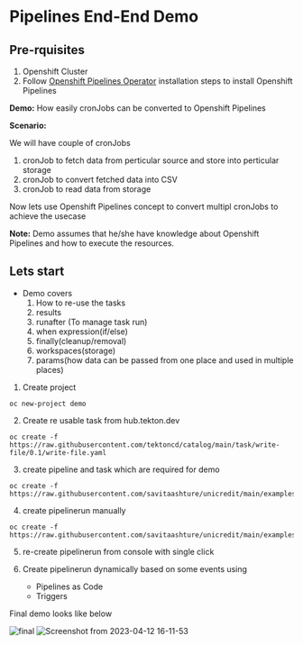# Pipelines End-End Demo

## Pre-rquisites
1. Openshift Cluster
2. Follow [Openshift Pipelines Operator](https://docs.openshift.com/container-platform/4.12/cicd/pipelines/installing-pipelines.html#op-installing-pipelines-operator-in-web-console_installing-pipelines) installation steps to install Openshift Pipelines  

**Demo:** How easily cronJobs can be converted to Openshift Pipelines

**Scenario:** 

We will have couple of cronJobs

1. cronJob to fetch data from perticular source and store into perticular storage
2. cronJob to convert fetched data into CSV
3. cronJob to read data from storage

Now lets use Openshift Pipelines concept to convert multipl cronJobs to achieve the usecase

**Note:** Demo assumes that he/she have knowledge about Openshift Pipelines and how to execute the resources.

## Lets start

* Demo covers 
  1. How to re-use the tasks
  2. results
  3. runafter (To manage task run)
  4. when expression(if/else)
  5. finally(cleanup/removal)
  6. workspaces(storage)
  7. params(how data can be passed from one place and used in multiple places)


1. Create project
```
oc new-project demo
```
2. Create re usable task from hub.tekton.dev
```
oc create -f https://raw.githubusercontent.com/tektoncd/catalog/main/task/write-file/0.1/write-file.yaml
```
3. create pipeline and task which are required for demo
```
oc create -f https://raw.githubusercontent.com/savitaashture/unicredit/main/examples/pipeline.yaml
```
4. create pipelinerun manually
```
oc create -f https://raw.githubusercontent.com/savitaashture/unicredit/main/examples/pipelinerun.yaml
```

5. re-create pipelinerun from console with single click

6. Create pipelinerun dynamically based on some events using
    
    * Pipelines as Code
    * Triggers
    
Final demo looks like below

![final](https://user-images.githubusercontent.com/9441662/229976117-4321ab73-c42f-47b2-abae-8692dedb141d.png)
![Screenshot from 2023-04-12 16-11-53](https://user-images.githubusercontent.com/9441662/231434347-55eb36c7-607a-4215-9824-b5f7b7f24177.png)


